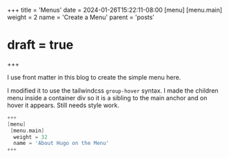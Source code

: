 +++
title = 'Menus'
date = 2024-01-26T15:22:11-08:00
[menu]
 [menu.main]
  weight = 2
  name = 'Create a Menu'
  parent = 'posts'
# draft = true
+++

I use front matter in this blog to create the simple menu here.

I modified it to use the tailwindcss `group-hover` syntax. I made the children menu inside a container div so it is a sibling to the main anchor and on hover it appears. Still needs style work.

```go
+++
[menu]
 [menu.main]
  weight = 32
  name = 'About Hugo on the Menu'
+++
```
